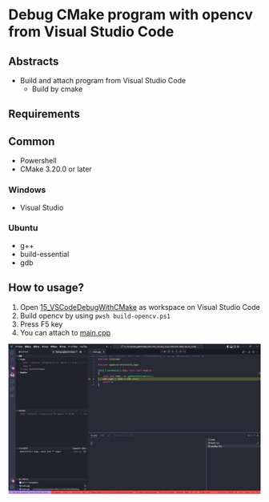 # Debug CMake program with opencv from Visual Studio Code

## Abstracts

* Build and attach program from Visual Studio Code
  * Build by cmake

## Requirements

## Common

* Powershell
* CMake 3.20.0 or later

### Windows

* Visual Studio

### Ubuntu

* g++
* build-essential
* gdb

## How to usage?

1. Open [15_VSCodeDebugWithCMake](./) as workspace on Visual Studio Code
2. Build opencv by using `pwsh build-opencv.ps1`
2. Press F5 key
3. You can attach to [main.cpp](./main.cpp)

<img src="./images/attach.png" />